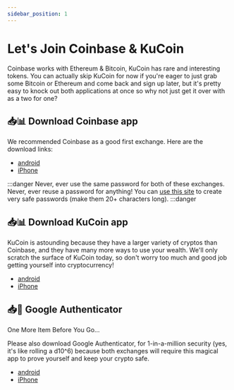 ```yaml
---
sidebar_position: 1
---
```


# Let's Join Coinbase & KuCoin

Coinbase works with Ethereum & Bitcoin, KuCoin has rare and interesting tokens. You can actually skip KuCoin for now if you're eager to just grab some Bitcoin or Ethereum and come back and sign up later, but it's pretty easy to knock out both applications at once so why not just get it over with as a two for one?

## 📥📊 Download Coinbase app


We recommended Coinbase as a good first exchange. Here are the download links:
- [android](https://www.coinbase.com/join/jacks_pv)
- [iPhone](https://www.coinbase.com/join/jacks_pv)

:::danger
Never, ever use the same password for both of these exchanges. Never, ever reuse a password for anything! You can [use this site](https://passwordsgenerator.net/) to create very safe passwords (make them 20+ characters long).
:::danger

## 📥📊 Download KuCoin app

KuCoin is astounding because they have a larger variety of cryptos than Coinbase, and they have many more ways to use your wealth. We'll only scratch the surface of KuCoin today, so don't worry too much and good job getting yourself into cryptocurrency!
- [android](https://www.kucoin.com/ucenter/signup?rcode=r3JHB3C&lang=en_US&utm_source=friendInvite)
- [iPhone](https://www.kucoin.com/ucenter/signup?rcode=r3JHB3C&lang=en_US&utm_source=friendInvite)

## 📥🧭 Google Authenticator

One More Item Before You Go...

Please also download Google Authenticator, for 1-in-a-million security (yes, it's like rolling a d10^6) because both exchanges will require this magical app to prove yourself and keep your crypto safe.

- [android](https://play.google.com/store/apps/details?id=com.google.android.apps.authenticator2&hl=en_US&gl=US)
- [iPhone](https://apps.apple.com/us/app/google-authenticator/id388497605)


